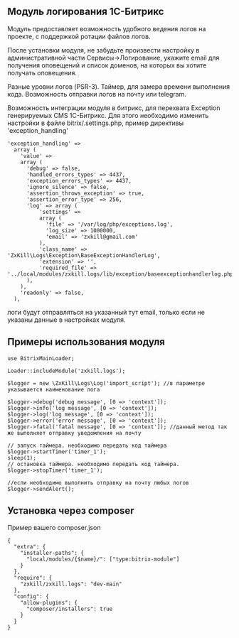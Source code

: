 Модуль логирования 1С-Битрикс
-------------------------
Модуль предоставляет возможность удобного ведения логов на проекте, с поддержкой ротации файлов логов.

После установки модуля, не забудьте произвести настройку в административной части Сервисы->Логирование, укажите email для получения оповещений и список доменов, на которых вы хотите получать оповещения.

Разные уровни логов (PSR-3). Таймер, для замера времени выполнения кода. Возможность отправки логов на почту или telegram.

Возможность интеграции модуля в битрикс, для перехвата Exception генерируемых CMS 1С-Битрикс. Для этого необходимо изменить настройки в файле bitrix/.settings.php, пример директивы 'exception_handling'
```
'exception_handling' =>
  array (
    'value' =>
    array (
      'debug' => false,
      'handled_errors_types' => 4437,
      'exception_errors_types' => 4437,
      'ignore_silence' => false,
      'assertion_throws_exception' => true,
      'assertion_error_type' => 256,
      'log' => array (
          'settings' =>
          array (
            'file' => '/var/log/php/exceptions.log',
            'log_size' => 1000000,
            'email' => 'zxkill@gmail.com'
          ),
          'class_name' => 'ZxKill\Logs\Exception\BaseExceptionHandlerLog',
          'extension' => '',
          'required_file' => '../local/modules/zxkill.logs/lib/exception/baseexceptionhandlerlog.php',
      ),
    ),
    'readonly' => false,
  ),
```

логи будут отправляться на указанный тут email, только если не указаны данные в настройках модуля.

Примеры использования модуля
-------------------------

```
use BitrixMainLoader;

Loader::includeModule('zxkill.logs');

$logger = new \ZxKill\Logs\Log('import_script'); //в параметре указывается наименование лога

$logger->debug('debug message', [0 => 'context']);
$logger->info('log message', [0 => 'context']);
$logger->log('log message', [0 => 'context']);
$logger->error('error message', [0 => 'context']);
$logger->fatal('fatal message', [0 => 'context']); //данный метод так же выполняет отправку уведомления на почту

// запуск таймера. необходимо передать код таймера
$logger->startTimer('timer_1');
sleep(1);
// остановка таймера. необходимо передать код таймера.
$logger->stopTimer('timer_1');

//если необходимо выполнить отправку на почту любых логов
$logger->sendAlert();
```

Установка через composer
-------------------------
Пример вашего composer.json
```
{
  "extra": {
    "installer-paths": {
      "local/modules/{$name}/": ["type:bitrix-module"]
    }
  },
  "require": {
    "zxkill/zxkill.logs": "dev-main"
  },
  "config": {
    "allow-plugins": {
      "composer/installers": true
    }
  }
}
```
